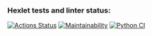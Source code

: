 ### Hexlet tests and linter status:

[![Actions Status](https://github.com/alekseyvlivanov/python-project-lvl1/workflows/hexlet-check/badge.svg)](https://github.com/alekseyvlivanov/python-project-lvl1/actions)
[![Maintainability](https://api.codeclimate.com/v1/badges/9f1460930c0961265721/maintainability)](https://codeclimate.com/github/alekseyvlivanov/python-project-lvl1/maintainability)
[![Python CI](https://github.com/alekseyvlivanov/python-project-lvl1/actions/workflows/pythonci.yml/badge.svg)](https://github.com/alekseyvlivanov/python-project-lvl1/actions/workflows/pythonci.yml)
